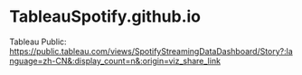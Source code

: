 # TableauSpotify.github.io

Tableau Public: https://public.tableau.com/views/SpotifyStreamingDataDashboard/Story?:language=zh-CN&:display_count=n&:origin=viz_share_link
